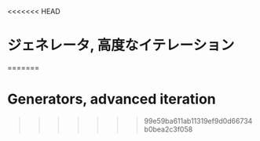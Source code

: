 
<<<<<<< HEAD
# ジェネレータ, 高度なイテレーション
=======
# Generators, advanced iteration
>>>>>>> 99e59ba611ab11319ef9d0d66734b0bea2c3f058
